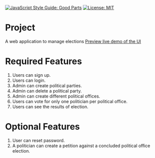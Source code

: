 [![JavaScript Style Guide: Good Parts](https://img.shields.io/badge/code%20style-goodparts-brightgreen.svg?style=flat)](https://github.com/dwyl/goodparts "JavaScript The Good Parts")
 [![License: MIT](https://img.shields.io/badge/License-MIT-yellow.svg)](https://opensource.org/licenses/MIT)
 

# Project
A web application to manage elections
[Preview live demo of the UI](https://mogoria.github.io/Politico/UI)

# Required Features
1. Users can sign up.
2. Users can login.
3. Admin can create political parties.
4. Admin can delete a political party.
5. Admin can create different political offices.
6. Users can vote for only one politician per political office.
7. Users can see the results of election.

# Optional Features
1. User can reset password.
2. A politician can create a petition against a concluded political office election.